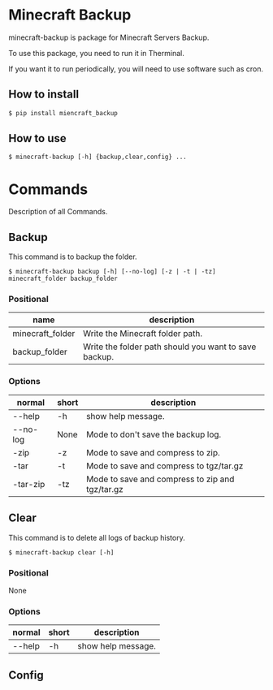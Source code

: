 # Minecraft Backup

minecraft-backup is package for Minecraft Servers Backup.

To use this package, you need to run it in Therminal.

If you want it to run periodically, you will need to use software such as cron.

## How to install
```bash
$ pip install miencraft_backup
````

## How to use
```
$ minecraft-backup [-h] {backup,clear,config} ...
```

# Commands

Description of all Commands.

## Backup
This command is to backup the folder.
```
$ minecraft-backup backup [-h] [--no-log] [-z | -t | -tz] minecraft_folder backup_folder
```

### Positional
| name | description |
| ---- | ----------- |
| minecraft_folder | Write the Minecraft folder path. |
| backup_folder | Write the folder path should you want to save backup. |

### Options
| normal | short | description |
| ------ | ----- | ------------|
| --help | -h | show help message. |
| --no-log | None | Mode to don't save the backup log. |
| -zip | -z | Mode to save and compress to zip. |
| -tar | -t | Mode to save and compress to tgz/tar.gz |
| -tar-zip | -tz | Mode to save and compress to zip and tgz/tar.gz |

## Clear
This command is to delete all logs of backup history.
```
$ minecraft-backup clear [-h]
```

### Positional
None

### Options
| normal | short | description |
| ------ | ----- | ------------|
| --help | -h | show help message. |

## Config

